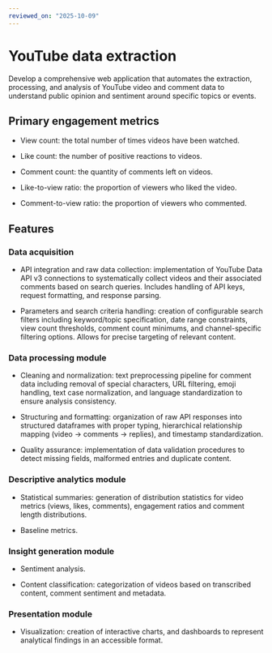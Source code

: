 ```yaml
---
reviewed_on: "2025-10-09"
---
```


# YouTube data extraction

Develop a comprehensive web application that automates the extraction, processing, and analysis of YouTube video and comment data to understand public opinion and sentiment around specific topics or events.

## Primary engagement metrics

- View count: the total number of times videos have been watched.

- Like count: the number of positive reactions to videos.

- Comment count: the quantity of comments left on videos.

- Like-to-view ratio: the proportion of viewers who liked the video.

- Comment-to-view ratio: the proportion of viewers who commented.

## Features

### Data acquisition

- API integration and raw data collection: implementation of YouTube Data API v3 connections to systematically collect videos and their associated comments based on search queries. Includes handling of API keys, request formatting, and response parsing.

- Parameters and search criteria handling: creation of configurable search filters including keyword/topic specification, date range constraints, view count thresholds, comment count minimums, and channel-specific filtering options. Allows for precise targeting of relevant content.

### Data processing module

- Cleaning and normalization: text preprocessing pipeline for comment data including removal of special characters, URL filtering, emoji handling, text case normalization, and language standardization to ensure analysis consistency.

- Structuring and formatting: organization of raw API responses into structured dataframes with proper typing, hierarchical relationship mapping (video -> comments -> replies), and timestamp standardization.

- Quality assurance: implementation of data validation procedures to detect missing fields, malformed entries and duplicate content.

### Descriptive analytics module

- Statistical summaries: generation of distribution statistics for video metrics (views, likes, comments), engagement ratios and comment length distributions.

- Baseline metrics.

### Insight generation module

- Sentiment analysis.

- Content classification: categorization of videos based on transcribed content, comment sentiment and metadata.

### Presentation module

- Visualization: creation of interactive charts, and dashboards to represent analytical findings in an accessible format.

